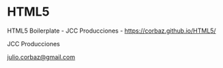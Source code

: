 # HTML5

HTML5 Boilerplate - JCC Producciones - <https://corbaz.github.io/HTML5/>

JCC Producciones

julio.corbaz@gmail.com
